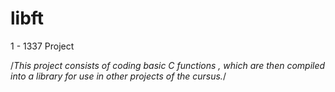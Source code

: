 # libft
1 - 1337 Project 

/*This project consists of coding basic C functions , which are then compiled into a library for use in other projects of the cursus.*/
